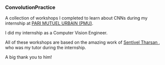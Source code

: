 ### ConvolutionPractice

A collection of workshops I completed to learn about CNNs during my internship at [PARI MUTUEL URBAIN (PMU)](https://www.pmu.fr/).

I did my internship as a Computer Vision Engineer.

All of these workshops are based on the amazing work of [Sentivel Tharsan ](https://github.com/thad75/thad75), who was my tutor during the internship.

A big thank you to him!
